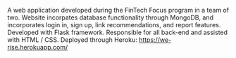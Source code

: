 A web application developed during the FinTech Focus program in a team of two. 
Website incorpates database functionality through MongoDB, and incorporates login in, sign up, link recommendations, and report features. Developed with Flask framework. Responsible for all back-end and assisted with HTML / CSS. Deployed through Heroku: https://we-rise.herokuapp.com/
